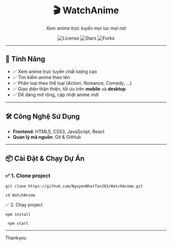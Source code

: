 <div align="center">
  
  # 🎬 WatchAnime
  *Xem anime trực tuyến mọi lúc mọi nơi*

  ![License](https://img.shields.io/github/license/NguyenNhatTan203/WatchAnime?color=blue)
  ![Stars](https://img.shields.io/github/stars/NguyenNhatTan203/WatchAnime?style=social)
  ![Forks](https://img.shields.io/github/forks/NguyenNhatTan203/WatchAnime?style=social)
</div>

---

## 🚀 Tính Năng

- ✅ Xem anime trực tuyến chất lượng cao  
- ✅ Tìm kiếm anime theo tên  
- ✅ Phân loại theo thể loại (Action, Romance, Comedy, …)  
- ✅ Giao diện thân thiện, tối ưu trên **mobile** và **desktop**  
- ✅ Dễ dàng mở rộng, cập nhật anime mới

---

## 🛠️ Công Nghệ Sử Dụng

- **Frontend**: HTML5, CSS3, JavaScript, React 
- **Quản lý mã nguồn**: Git & GitHub

---

## 📦 Cài Đặt & Chạy Dự Án

### ✅ 1. Clone project
```
git clone https://github.com/NguyenNhatTan203/WatchAnime.git
```
```
cd WatchAnime
```
✅ 2. Chạy project
```
npm install
```
```
 npm start
```
---
Thankyou
